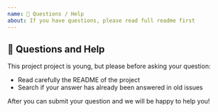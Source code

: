 ```yaml
---
name: 💬 Questions / Help
about: If you have questions, please read full readme first
---
```


## 💬 Questions and Help

This project project is young, but please before asking your question:

- Read carefully the README of the project
- Search if your answer has already been answered in old issues

After you can submit your question and we will be happy to help you!
